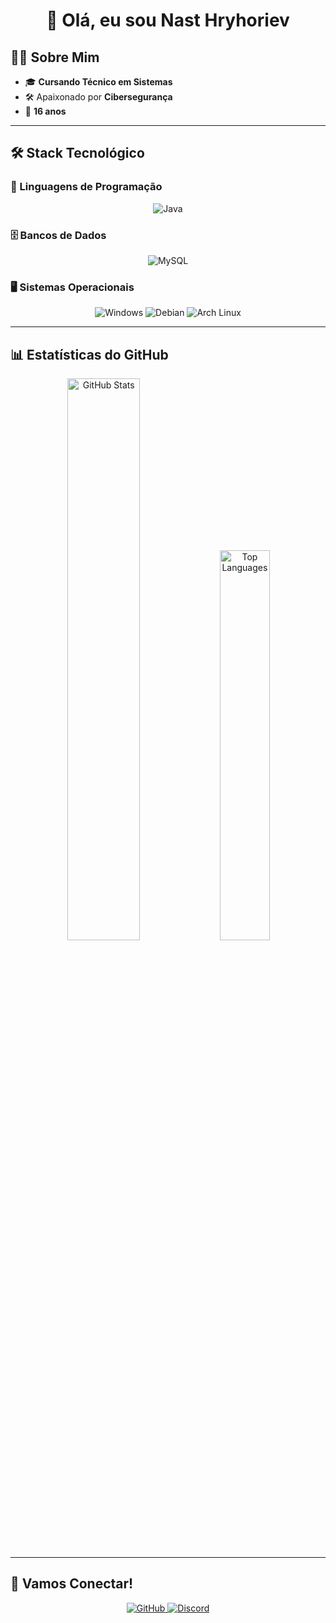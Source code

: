 <h1 align="center">👋 Olá, eu sou Nast Hryhoriev</h1>

## 👨‍💻 Sobre Mim

- 🎓 **Cursando Técnico em Sistemas**  
- 🛠️ Apaixonado por **Cibersegurança**  
- 🎂 **16 anos**  

---

## 🛠️ Stack Tecnológico

### 🚀 Linguagens de Programação
<p align="center">
  <img src="https://img.shields.io/badge/Java-ED8B00?style=for-the-badge&logo=openjdk&logoColor=white" alt="Java">
</p>

### 🗄️ Bancos de Dados
<p align="center">
  <img src="https://img.shields.io/badge/MySQL-4479A1?style=for-the-badge&logo=mysql&logoColor=white" alt="MySQL">
</p>

### 🖥️ Sistemas Operacionais
<p align="center">
  <img src="https://img.shields.io/badge/Windows-0078D6?style=for-the-badge&logo=windows&logoColor=white" alt="Windows">
  <img src="https://img.shields.io/badge/Debian-A81D33?style=for-the-badge&logo=debian&logoColor=white" alt="Debian">
  <img src="https://img.shields.io/badge/Arch_Linux-1793D1?style=for-the-badge&logo=arch-linux&logoColor=white" alt="Arch Linux">
</p>

---

## 📊 Estatísticas do GitHub

<p align="center">
  <img src="https://github-readme-stats.vercel.app/api?username=nasthryhoriev&show_icons=true&theme=dark&hide_border=true&count_private=true&include_all_commits=true" alt="GitHub Stats" width="48%">
  <img src="https://github-readme-stats.vercel.app/api/top-langs/?username=nasthryhoriev&layout=compact&theme=dark&hide_border=true" alt="Top Languages" width="40%">
</p>

---

## 🌟 Vamos Conectar!
<p align="center">
  <a href="https://github.com/nasthryhoriev" target="_blank">
    <img src="https://img.shields.io/badge/GitHub-%23181717.svg?style=for-the-badge&logo=github&logoColor=white" alt="GitHub">
  </a>
  <a href="https://discord.com/users/joffreyof" target="_blank">
    <img src="https://img.shields.io/badge/Discord-%237289DA.svg?style=for-the-badge&logo=discord&logoColor=white" alt="Discord">
  </a>
</p>
